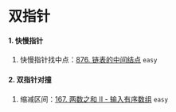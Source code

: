 # 双指针


#### 1. 快慢指针

1. 快慢指针找中点：[876. 链表的中间结点](https://leetcode-cn.com/problems/middle-of-the-linked-list/) `easy`


#### 2. 双指针对撞

1. 缩减区间：[167. 两数之和 II - 输入有序数组](https://leetcode-cn.com/problems/two-sum-ii-input-array-is-sorted/) `easy`

